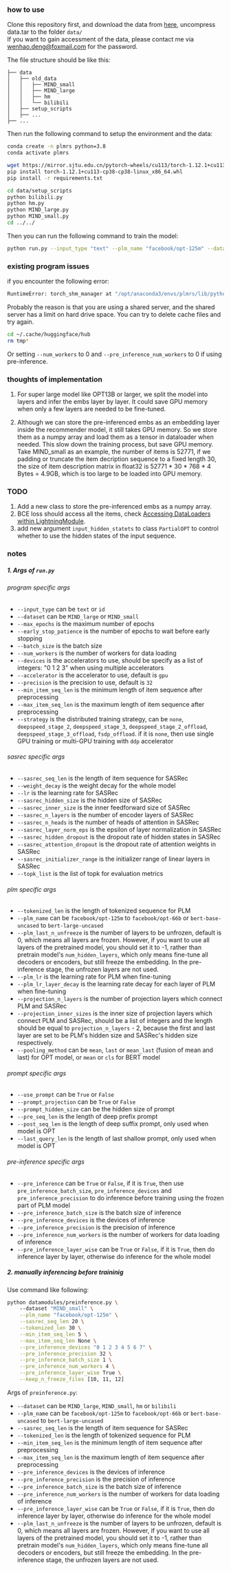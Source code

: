 
### how to use
Clone this repository first, and download the data from [here](https://share.weiyun.com/eJh8dB51), uncompress data.tar to the folder `data/`  
If you want to gain accessment of the data, please contact me via wenhao.deng@foxmail.com for the password.  

The file structure should be like this:
```
├── data
│   ├── old_data
│   │   ├── MIND_small
│   │   ├── MIND_large
│   │   ├── hm
│   │   └── bilibili
│   ├── setup_scripts
│   ├── ...
├── ...
```

Then run the following command to setup the environment and the data:
```bash
conda create -n plmrs python=3.8
conda activate plmrs

wget https://mirror.sjtu.edu.cn/pytorch-wheels/cu113/torch-1.12.1+cu113-cp38-cp38-linux_x86_64.whl
pip install torch-1.12.1+cu113-cp38-cp38-linux_x86_64.whl
pip install -r requirements.txt

cd data/setup_scripts
python bilibili.py
python hm.py
python MIND_large.py
python MIND_small.py
cd ../../
```  

Then you can run the following command to train the model:
```bash
python run.py --input_type "text" --plm_name "facebook/opt-125m" --dataset "MIND_large"
```

### existing program issues
if you encounter the following error:

```bash
RuntimeError: torch_shm_manager at "/opt/anaconda3/envs/plmrs/lib/python3.8/site-packages/torch/bin/torch_shm_manager": could not generate a random directory for manager socket
```
Probably the reason is that you are using a shared server, and the shared server has a limit on hard drive space. You can try to delete cache files and try again.
```bash
cd ~/.cache/huggingface/hub
rm tmp*
```
Or setting `--num_workers` to 0 and `--pre_inference_num_workers` to 0 if using pre-inference.

### thoughts of implementation
1. For super large model like OPT13B or larger, we split the model into layers and infer the embs layer by layer. It could save GPU memory when only a few layers are needed to be fine-tuned. 

2. Although we can store the pre-inferenced embs as an embedding layer inside the recommender model, it still takes GPU memory. So we store them as a numpy array and load them as a tensor in dataloader when needed. This slow down the training process, but save GPU memory. 
Take MIND_small as an example, the number of items is 52771, if we padding or truncate the item decription sequence to a fixed length 30, the size of item description matrix in float32 is 52771 * 30 * 768 * 4 Bytes = 4.9GB, which is too large to be loaded into GPU memory. 


### TODO
1. Add a new class to store the pre-inferenced embs as a numpy array.
2. BCE loss should access all the items, check [Accessing DataLoaders within LightningModule](https://pytorch-lightning.readthedocs.io/en/latest/guides/data.html#accessing-dataloaders-within-lightningmodule).
3. add new argument `input_hidden_statets` to class `PartialOPT` to control whether to use the hidden states of the input sequence.

### notes
##### 1. Args of `run.py`
###### program specific args
-   `--input_type` can be `text` or `id`
-   `--dataset` can be `MIND_large` or `MIND_small`
-   `--max_epochs` is the maximum number of epochs
-   `--early_stop_patience` is the number of epochs to wait before early stopping
-   `--batch_size` is the batch size
-   `--num_workers` is the number of workers for data loading
-   `--devices` is the accelerators to use, should be specify as a list of integers: "0 1 2 3" when using multiple accelerators
-   `--accelerator` is the accelerator to use, default is `gpu`
-   `--precision` is the precision to use, default is `32`
-   `--min_item_seq_len` is the minimum length of item sequence after preprocessing
-   `--max_item_seq_len` is the maximum length of item sequence after preprocessing
-   `--strategy` is the distributed training strategy, can be `none`, `deepspeed_stage_2`, `deepspeed_stage_3`, `deepspeed_stage_2_offload`, `deepspeed_stage_3_offload`, `fsdp_offload`. if it is `none`, then use single GPU training or multi-GPU training with `ddp` accelerator 

###### sasrec specific args
-   `--sasrec_seq_len` is the length of item sequence for SASRec
-   `--weight_decay` is the weight decay for the whole model
-   `--lr` is the learning rate for SASRec
-   `--sasrec_hidden_size` is the hidden size of SASRec
-   `--sasrec_inner_size` is the inner feedforward size of SASRec
-   `--sasrec_n_layers` is the number of encoder layers of SASRec
-   `--sasrec_n_heads` is the number of heads of attention in SASRec
-   `--sasrec_layer_norm_eps` is the epsilon of layer normalization in SASRec
-   `--sasrec_hidden_dropout` is the dropout rate of hidden states in SASRec
-   `--sasrec_attention_dropout` is the dropout rate of attention weights in SASRec
-   `--sasrec_initializer_range` is the initializer range of linear layers in SASRec
-   `--topk_list` is the list of topk for evaluation metrics

###### plm specific args
-   `--tokenized_len` is the length of tokenized sequence for PLM
-   `--plm_name` can be `facebook/opt-125m` to `facebook/opt-66b` or `bert-base-uncased` to `bert-large-uncased`
-   `--plm_last_n_unfreeze` is the number of layers to be unfrozen, default is 0, which means all layers are frozen. However, if you want to use all layers of the pretrained model, you should set it to -1, rather than pretrain model's `num_hidden_layers`, which only means fine-tune all decoders or encoders, but still freeze the embedding. In the pre-inference stage, the unfrozen layers are not used.
-   `--plm_lr` is the learning rate for PLM when fine-tuning
-   `--plm_lr_layer_decay` is the learning rate decay for each layer of PLM when fine-tuning
-   `--projection_n_layers` is the number of projection layers which connect PLM and SASRec
-   `--projection_inner_sizes` is the inner size of projection layers which connect PLM and SASRec, should be a list of integers and the length should be equal to `projection_n_layers` - 2, because the first and last layer are set to be PLM's hidden size and SASRec's hidden size respectively.
-   `--pooling_method` can be `mean`, `last` or `mean_last` (fusion of mean and last) for OPT model, or `mean` or `cls` for BERT model 

###### prompt specific args
-   `--use_prompt` can be `True` or `False`
-   `--prompt_projection` can be `True` or `False`
-   `--prompt_hidden_size` can be the hidden size of prompt
-   `--pre_seq_len` is the length of deep prefix prompt
-   `--post_seq_len` is the length of deep suffix prompt, only used when model is OPT
-   `--last_query_len` is the length of last shallow prompt, only used when model is OPT

###### pre-inference specific args
-   `--pre_inference` can be `True` or `False`, if it is `True`, then use `pre_inference_batch_size`, `pre_inference_devices` and `pre_inference_precision` to do inference before training using the frozen part of PLM model
-   `--pre_inference_batch_size` is the batch size of inference
-   `--pre_inference_devices` is the devices of inference
-   `--pre_inference_precision` is the precision of inference
-   `--pre_inference_num_workers` is the number of workers for data loading of inference
-   `--pre_inference_layer_wise` can be `True` or `False`, if it is `True`, then do inference layer by layer, otherwise do inference for the whole model

##### 2. manually inferencing before traininig
Use command like following:
```bash
python datamodules/preinference.py \ 
    --dataset "MIND_small" \
    --plm_name "facebook/opt-125m" \
    --sasrec_seq_len 20 \
    --tokenized_len 30 \
    --min_item_seq_len 5 \
    --max_item_seq_len None \
    --pre_inference_devices "0 1 2 3 4 5 6 7" \
    --pre_inference_precision 32 \
    --pre_inference_batch_size 1 \
    --pre_inference_num_workers 4 \
    --pre_inference_layer_wise True \
    --keep_n_freeze_files [10, 11, 12]
```

Args of `preinference.py`:
-   `--dataset` can be `MIND_large`, `MIND_small`, `hm` or `bilibili`
-   `--plm_name` can be `facebook/opt-125m` to `facebook/opt-66b` or `bert-base-uncased` to `bert-large-uncased`
-   `--sasrec_seq_len` is the length of item sequence for SASRec
-   `--tokenized_len` is the length of tokenized sequence for PLM
-   `--min_item_seq_len` is the minimum length of item sequence after preprocessing
-   `--max_item_seq_len` is the maximum length of item sequence after preprocessing
-   `--pre_inference_devices` is the devices of inference
-   `--pre_inference_precision` is the precision of inference
-   `--pre_inference_batch_size` is the batch size of inference
-   `--pre_inference_num_workers` is the number of workers for data loading of inference
-   `--pre_inference_layer_wise` can be `True` or `False`, if it is `True`, then do inference layer by layer, otherwise do inference for the whole model
-   `--plm_last_n_unfreeze` is the number of layers to be unfrozen, default is 0, which means all layers are frozen. However, if you want to use all layers of the pretrained model, you should set it to -1, rather than pretrain model's `num_hidden_layers`, which only means fine-tune all decoders or encoders, but still freeze the embedding. In the pre-inference stage, the unfrozen layers are not used.


<!-- -   `--keep_n_freeze_files` is the `n_freeze` model inference result files to keep, default is None, which means keep `n_freeze` one (`n_freeze = num_hidden_layer - last_n_unfreeze`) and the frozen infercenced files for the last 2 unfreeze layers, e.g. using a `facebook/opt-125m` model and setting `plm_last_n_unfreeze=4`, it defaults to save files named with `freeze@8` but also a list of files named `freeze@10`, `freeze@11`, `freeze@12` if they exist in output dir. It can specify a list of integers, such as `"1 2 3`, which means keep the result files inferenced by model named with `freeze@1`, `freeze@2` and `freeze@3`. -->
